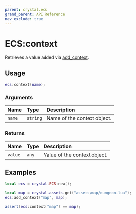 ```yaml
---
parent: crystal.ecs
grand_parent: API Reference
nav_exclude: true
---
```


# ECS:context

Retrieves a value added via [add_context](ecs_add_context).

## Usage

```lua
ecs:context(name);
```

### Arguments

| Name   | Type     | Description                 |
| :----- | :------- | :-------------------------- |
| `name` | `string` | Name of the context object. |

### Returns

| Name    | Type  | Description                  |
| :------ | :---- | :--------------------------- |
| `value` | `any` | Value of the context object. |

## Examples

```lua
local ecs = crystal.ECS:new();

local map = crystal.assets.get("assets/map/dungeon.lua");
ecs:add_context("map", map);

assert(ecs:context("map") == map);
```
